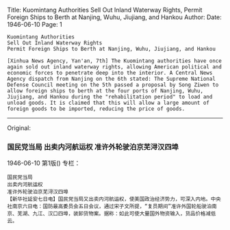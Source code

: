 Title: Kuomintang Authorities Sell Out Inland Waterway Rights, Permit Foreign Ships to Berth at Nanjing, Wuhu, Jiujiang, and Hankou
Author:
Date: 1946-06-10
Page: 1

    Kuomintang Authorities
    Sell Out Inland Waterway Rights
    Permit Foreign Ships to Berth at Nanjing, Wuhu, Jiujiang, and Hankou

    [Xinhua News Agency, Yan'an, 7th] The Kuomintang authorities have once again sold out inland waterway rights, allowing American political and economic forces to penetrate deep into the interior. A Central News Agency dispatch from Nanjing on the 6th stated: The Supreme National Defense Council meeting on the 5th passed a proposal by Song Ziwen to allow foreign ships to berth at the four ports of Nanjing, Wuhu, Jiujiang, and Hankou during the "rehabilitation period" to load and unload goods. It is claimed that this will allow a large amount of foreign goods to be imported, reducing the price of goods.



<hr /> 

Original: 


### 国民党当局  出卖内河航运权  准许外轮驶泊京芜浔汉四埠

1946-06-10
第1版()
专栏：

    国民党当局
    出卖内河航运权
    准许外轮驶泊京芜浔汉四埠
    【新华社延安七日电】国民党当局又出卖内河航运权，使美国政治经济势力，可深入内地。中央社南京六日电：国防最高委员会五日会议，通过宋子文所提，“复员期间”准许外国轮船驶泊南京、芜湖、九江、汉口四埠，装卸货物案。据称：如此可使大量国外物资输入，货品价格减低云。
